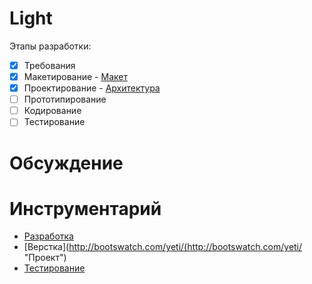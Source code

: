 Light
============
Этапы разработки:
- [x] Требования
- [x] Макетирование - [Макет](https://github.com/developerror/ligth/blob/master/sketch.ai "Файл")
- [x] Проектирование - [Архитектура](http://www.mindmeister.com/ru/460679572/ "Презентация")
- [ ] Прототипирование
- [ ] Кодирование
- [ ] Тестирование

Обсуждение
==========


Инструментарий
=========

- [Разработка](http://www.jetbrains.com/ruby/ "Продукт")
- [Верстка](http://bootswatch.com/yeti/(http://bootswatch.com/yeti/ "Проект")
- [Тестирование](http://rspec.info/ "Фреймворк")
